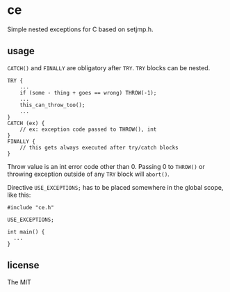 # ce
Simple nested exceptions for C based on setjmp.h.
## usage
`CATCH()` and `FINALLY` are obligatory after `TRY`. `TRY` blocks can be nested. 
```
TRY {
	...
	if (some - thing + goes == wrong) THROW(-1);
	...
	this_can_throw_too();
	...
}
CATCH (ex) {
	// ex: exception code passed to THROW(), int
}
FINALLY {
	// this gets always executed after try/catch blocks
}
```
Throw value is an int error code other than 0. Passing 0 to `THROW()` or
throwing exception outside of any `TRY` block will `abort()`.

Directive `USE_EXCEPTIONS;` has to be placed somewhere in the global scope, like this:
```
#include "ce.h"

USE_EXCEPTIONS;

int main() {
  ...
}
```
## license
The MIT
